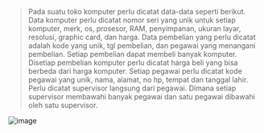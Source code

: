 >Pada suatu toko komputer perlu dicatat data-data seperti berikut. Data komputer perlu dicatat nomor seri yang unik untuk setiap komputer, merk, os, prosesor, RAM, penyimpanan, ukuran layar, resolusi, graphic card, dan harga. Data pembelian yang perlu dicatat adalah kode yang unik, tgl pembelian, dan pegawai yang menangani pembelian. Setiap pembelian dapat membeli banyak komputer. Disetiap pembelian komputer perlu dicatat harga beli yang bisa berbeda dari harga komputer. Setiap pegawai perlu dicatat kode pegawai yang unik, nama, alamat, no hp, tempat dan tanggal lahir. Perlu dicatat supervisor langsung dari pegawai. Dimana setiap supervisor membawahi banyak pegawai dan satu pegawai dibawahi oleh satu supervisor.


![image](https://github.com/dhafimuammar/TUGAS-PRAKTIKUM/assets/160202301/958e86e5-8403-47b0-b68c-f91ae0de1a60)
